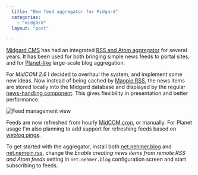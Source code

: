 ```yaml
---
  title: "New feed aggregator for Midgard"
  categories: 
    - "midgard"
  layout: "post"

---
```

[Midgard CMS][1] has had an integrated [RSS and Atom aggregator][2] for several years. It has been used for both bringing simple news feeds to portal sites, and for [Planet-like][3] large-scale blog aggregation.

For _MidCOM 2.6_ I decided to overhaul the system, and implement some new ideas. Now instead of being cached by [Magpie RSS][4], the news items are stored locally into the Midgard database and displayed by the regular [news-handling component][5]. This gives flexibility in presentation and better performance.

![Feed management view](http://bergie.iki.fi/midcom-serveattachmentguid-058ddb472f8cde390bc9f9eb65c60ef8/net_nemein_rss_manage_small.jpg)

Feeds are now refreshed from hourly [MidCOM cron][6], or manually. For Planet usage I'm also planning to add support for refreshing feeds based on [weblog pings][7].

To get started with the aggregator, install both [net.nehmer.blog][5] and [net.nemein.rss][8], change the _Enable creating news items from remote RSS and Atom feeds_ setting in `net.nehmer.blog` configuration screen and start subscribing to feeds.

[1]: http://www.midgard-project.org/
[2]: http://www.midgard-project.org/midcom-permalink-57feb6276b2dcc01edcf3d01cb6425f6
[3]: http://www.planetplanet.org/
[4]: http://magpierss.sourceforge.net/
[5]: http://pear.midcom-project.org/index.php?package=net_nehmer_blog&release=1.1.6&downloads
[6]: http://www.midgard-project.org/api-docs/midcom/dev/midcom.services/midcom_services_cron.html
[7]: http://blo.gs/ping.php
[8]: http://pear.midcom-project.org/index.php?package=net_nemein_rss&release=2.0.0alpha1&downloads